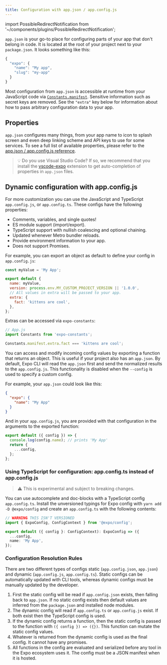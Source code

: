 ```yaml
---
title: Configuration with app.json / app.config.js
---
```


import PossibleRedirectNotification from '~/components/plugins/PossibleRedirectNotification';

<PossibleRedirectNotification newUrl="/versions/latest/config/app/" />

`app.json` is your go-to place for configuring parts of your app that don't belong in code. It is located at the root of your project next to your `package.json`. It looks something like this:

```javascript
{
  "expo": {
    "name": "My app",
    "slug": "my-app"
  }
}
```

Most configuration from `app.json` is accessible at runtime from your JavaScript code via [`Constants.manifest`](/versions/latest/sdk/constants/#expoconstantsmanifest). Sensitive information such as secret keys are removed. See the `"extra"` key below for information about how to pass arbitrary configuration data to your app.

## Properties

`app.json` configures many things, from your app name to icon to splash screen and even deep linking scheme and API keys to use for some services. To see a full list of available properties, please refer to the [app.json / app.config.js reference](/versions/latest/config/app/).

> 💡 Do you use Visual Studio Code? If so, we recommend that you install the [vscode-expo](https://marketplace.visualstudio.com/items?itemName=byCedric.vscode-expo) extension to get auto-completion of properties in `app.json` files.

## Dynamic configuration with app.config.js

For more customization you can use the JavaScript and TypeScript `app.config.js`, or `app.config.ts`. These configs have the following properties:

- Comments, variables, and single quotes!
- ES module support (import/export).
- TypeScript support with nullish coalescing and optional chaining.
- Updated whenever Metro bundler reloads.
- Provide environment information to your app.
- Does not support Promises.

For example, you can export an object as default to define your config in `app.config.js`:

```js
const myValue = 'My App';

export default {
  name: myValue,
  version: process.env.MY_CUSTOM_PROJECT_VERSION || '1.0.0',
  // All values in extra will be passed to your app.
  extra: {
    fact: 'kittens are cool',
  },
};
```

Extras can be accessed via `expo-constants`:

```ts
// App.js
import Constants from 'expo-constants';

Constants.manifest.extra.fact === 'kittens are cool';
```

You can access and modify incoming config values by exporting a function that returns an object. This is useful if your project also has an `app.json`. By default, Expo CLI will read the `app.json` first and send the normalized results to the `app.config.js`. This functionality is disabled when the `--config` is used to specify a custom config.

For example, your `app.json` could look like this:

```json
{
  "expo": {
    "name": "My App"
  }
}
```

And in your `app.config.js`, you are provided with that configuration in the arguments to the exported function:

```js
export default ({ config }) => {
  console.log(config.name); // prints 'My App'
  return {
    ...config,
  };
};
```

### Using TypeScript for configuration: app.config.ts instead of app.config.js

> ⚠️ This is experimental and subject to breaking changes.

You can use autocomplete and doc-blocks with a TypeScript config `app.config.ts`. Install the unversioned typings for Expo config with `yarn add -D @expo/config` and create an `app.config.ts` with the following contents:

```ts
// WARNING THIS ISN'T VERSIONED
import { ExpoConfig, ConfigContext } from '@expo/config';

export default ({ config }: ConfigContext): ExpoConfig => ({
  ...config,
  name: 'My App',
});
```

### Configuration Resolution Rules

There are two different types of configs static (`app.config.json`, `app.json`) and dynamic (`app.config.js`, `app.config.ts`). Static configs can be automatically updated with CLI tools, whereas dynamic configs must be manually updated by the developer.

1. First the static config will be read if `app.config.json` exists, then falling back to `app.json`. If no static config exists then default values are inferred from the `package.json` and installed node modules.
2. The dynamic config will read if `app.config.ts` or `app.config.js` exist. If both exist then the TypeScript config is used.
3. If the dynamic config returns a function, then the static config is passed to the function with `({ config }) => ({})`. This function can mutate the static config values.
4. Whatever is returned from the dynamic config is used as the final config. It cannot have any promises.
5. All functions in the config are evaluated and serialized before any tool in the Expo ecosystem uses it. The config must be a JSON manifest when it is hosted.
